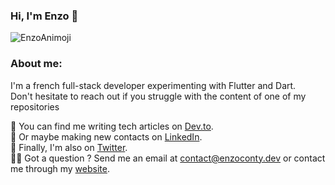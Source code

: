 ### Hi, I'm Enzo 👋
![EnzoAnimoji](https://user-images.githubusercontent.com/20175372/87330405-d1fbc500-c538-11ea-8dca-55854d681b31.gif)


### About me: 
I'm a french full-stack developer experimenting with Flutter and Dart.  
Don't hesitate to reach out if you struggle with the content of one of my repositories

📝 You can find me writing tech articles on [Dev.to](https://dev.to/blkkkbvsik).   
🤝 Or maybe making new contacts on [LinkedIn](https://www.linkedin.com/in/enzoconty/).   
📱 Finally, I'm also on [Twitter](https://twitter.com/EnzoConty).   
🧑‍💻 Got a question ? Send me an email at [contact@enzoconty.dev](mailto:contact@enzoconty.dev) or contact me through my [website](http://enzoconty.dev/).  

